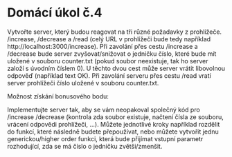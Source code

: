 # Domácí úkol č.4

Vytvořte server, který budou reagovat na tři různé požadavky z prohlížeče. /increase, /decrease a /read (celý URL v prohlížeči bude tedy například http://localhost:3000/increase). Při zavolání přes cestu /increase a /decrease bude server zvyšovat/snižovat o jedničku číslo, které bude mít uložené v souboru counter.txt (pokud soubor neexistuje, tak ho server založí s úvodním číslem 0). U těchto dvou cest může server vrátit libovolnou odpověď (například text OK). Při zavolání serveru přes cestu /read vratí server prohlížeči číslo uložené v souboru counter.txt.

Možnost získání bonusového bodu:

Implementujte server tak, aby se vám neopakoval společný kód pro /increase /decrease (kontrola zda soubor existuje, načtení čísla ze souboru, vrácení odpovědi prohlížeči, ...). Můžete jednotlivé kroky například rozdělit do funkcí, které následně budete přepoužívat, nebo můžete vytvořit jednu generickou/higher order funkci, která bude přijímat vstupní parametr rozhodující, zda se má číslo o jedničku zvětši/zmenšit.